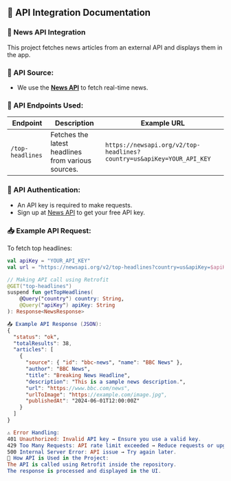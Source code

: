 ## 📖 API Integration Documentation

### 📰 News API Integration
This project fetches news articles from an external API and displays them in the app.

### 📍 API Source:
- We use the **[News API](https://newsapi.org/)** to fetch real-time news.

### 📡 API Endpoints Used:
| Endpoint        | Description                             | Example URL |
|----------------|-----------------------------------------|-------------|
| `/top-headlines` | Fetches the latest headlines from various sources. | `https://newsapi.org/v2/top-headlines?country=us&apiKey=YOUR_API_KEY` |

### 🔑 API Authentication:
- An API key is required to make requests.
- Sign up at [News API](https://newsapi.org/) to get your free API key.

### 📥 Example API Request:
To fetch top headlines:
```kotlin
val apiKey = "YOUR_API_KEY"
val url = "https://newsapi.org/v2/top-headlines?country=us&apiKey=$apiKey"

// Making API call using Retrofit
@GET("top-headlines")
suspend fun getTopHeadlines(
    @Query("country") country: String,
    @Query("apiKey") apiKey: String
): Response<NewsResponse>

📤 Example API Response (JSON):
{
  "status": "ok",
  "totalResults": 38,
  "articles": [
    {
      "source": { "id": "bbc-news", "name": "BBC News" },
      "author": "BBC News",
      "title": "Breaking News Headline",
      "description": "This is a sample news description.",
      "url": "https://www.bbc.com/news",
      "urlToImage": "https://example.com/image.jpg",
      "publishedAt": "2024-06-01T12:00:00Z"
    }
  ]
}

⚠️ Error Handling:
401 Unauthorized: Invalid API key → Ensure you use a valid key.
429 Too Many Requests: API rate limit exceeded → Reduce requests or upgrade your plan.
500 Internal Server Error: API issue → Try again later.
📌 How API is Used in the Project:
The API is called using Retrofit inside the repository.
The response is processed and displayed in the UI.

